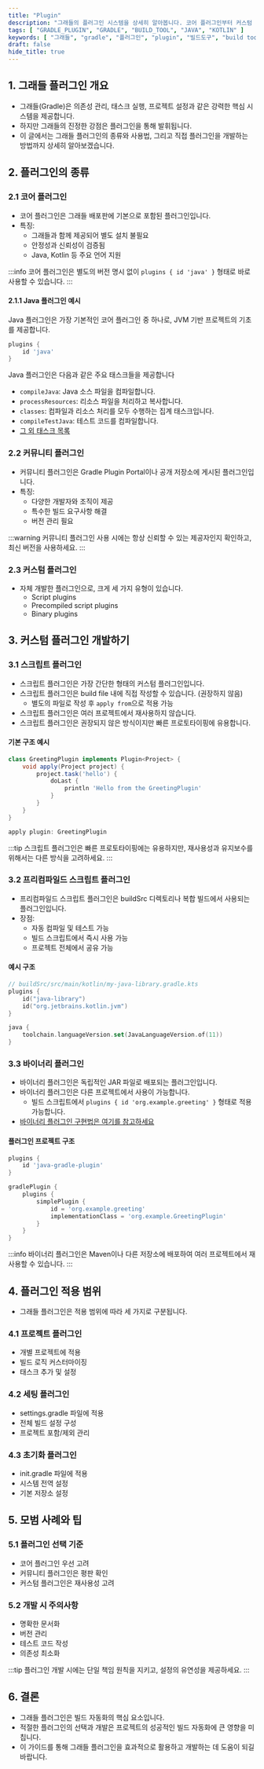 ```yaml
---
title: "Plugin"
description: "그래들의 플러그인 시스템을 상세히 알아봅니다. 코어 플러그인부터 커스텀 플러그인 개발까지, 실제 예제와 함께 그래들 플러그인의 모든 것을 다룹니다. 빌드 자동화를 효율적으로 구현하고 싶은 개발자를 위한 실용적인 가이드입니다."
tags: [ "GRADLE_PLUGIN", "GRADLE", "BUILD_TOOL", "JAVA", "KOTLIN" ]
keywords: [ "그래들", "gradle", "플러그인", "plugin", "빌드도구", "build tool", "빌드 자동화", "build automation", "코어플러그인", "core plugin", "커스텀플러그인", "custom plugin", "빌드스크립트", "build script", "그레이들", "그래이들" ]
draft: false
hide_title: true
---
```


## 1. 그래들 플러그인 개요

- 그래들(Gradle)은 의존성 관리, 태스크 실행, 프로젝트 설정과 같은 강력한 핵심 시스템을 제공합니다.
- 하지만 그래들의 진정한 강점은 플러그인을 통해 발휘됩니다.
- 이 글에서는 그래들 플러그인의 종류와 사용법, 그리고 직접 플러그인을 개발하는 방법까지 상세히 알아보겠습니다.

## 2. 플러그인의 종류

### 2.1 코어 플러그인

- 코어 플러그인은 그래들 배포판에 기본으로 포함된 플러그인입니다.
- 특징:
	- 그래들과 함께 제공되어 별도 설치 불필요
	- 안정성과 신뢰성이 검증됨
	- Java, Kotlin 등 주요 언어 지원

:::info
코어 플러그인은 별도의 버전 명시 없이 `plugins { id 'java' }` 형태로 바로 사용할 수 있습니다.
:::

#### 2.1.1 Java 플러그인 예시

Java 플러그인은 가장 기본적인 코어 플러그인 중 하나로, JVM 기반 프로젝트의 기초를 제공합니다.

```groovy
plugins {
    id 'java'
}
```

Java 플러그인은 다음과 같은 주요 태스크들을 제공합니다

- `compileJava`: Java 소스 파일을 컴파일합니다.
- `processResources`: 리소스 파일을 처리하고 복사합니다.
- `classes`: 컴파일과 리소스 처리를 모두 수행하는 집계 태스크입니다.
- `compileTestJava`: 테스트 코드를 컴파일합니다.
- [그 외 태스크 목록](https://docs.gradle.org/current/userguide/java_plugin.html#sec:java_tasks)

### 2.2 커뮤니티 플러그인

- 커뮤니티 플러그인은 Gradle Plugin Portal이나 공개 저장소에 게시된 플러그인입니다.
- 특징:
	- 다양한 개발자와 조직이 제공
	- 특수한 빌드 요구사항 해결
	- 버전 관리 필요

:::warning
커뮤니티 플러그인 사용 시에는 항상 신뢰할 수 있는 제공자인지 확인하고, 최신 버전을 사용하세요.
:::

### 2.3 커스텀 플러그인

- 자체 개발한 플러그인으로, 크게 세 가지 유형이 있습니다.
	- Script plugins
	- Precompiled script plugins
	- Binary plugins

## 3. 커스텀 플러그인 개발하기

### 3.1 스크립트 플러그인

- 스크립트 플러그인은 가장 간단한 형태의 커스텀 플러그인입니다.
- 스크립트 플러그인은 build file 내에 직접 작성할 수 있습니다. (권장하지 않음)
	- 별도의 파일로 작성 후 `apply from`으로 적용 가능
- 스크립트 플러그인은 여러 프로젝트에서 재사용하지 않습니다.
- 스크립트 플러그인은 권장되지 않은 방식이지만 빠른 프로토타이핑에 유용합니다.

#### 기본 구조 예시

```groovy
class GreetingPlugin implements Plugin<Project> {
    void apply(Project project) {
        project.task('hello') {
            doLast {
                println 'Hello from the GreetingPlugin'
            }
        }
    }
}

apply plugin: GreetingPlugin
```

:::tip
스크립트 플러그인은 빠른 프로토타이핑에는 유용하지만, 재사용성과 유지보수를 위해서는 다른 방식을 고려하세요.
:::

### 3.2 프리컴파일드 스크립트 플러그인

- 프리컴파일드 스크립트 플러그인은 buildSrc 디렉토리나 복합 빌드에서 사용되는 플러그인입니다.
- 장점:
	- 자동 컴파일 및 테스트 가능
	- 빌드 스크립트에서 즉시 사용 가능
	- 프로젝트 전체에서 공유 가능

#### 예시 구조

```kotlin
// buildSrc/src/main/kotlin/my-java-library.gradle.kts
plugins {
    id("java-library")
    id("org.jetbrains.kotlin.jvm")
}

java {
    toolchain.languageVersion.set(JavaLanguageVersion.of(11))
}
```

### 3.3 바이너리 플러그인

- 바이너리 플러그인은 독립적인 JAR 파일로 배포되는 플러그인입니다.
- 바이너리 플러그인은 다른 프로젝트에서 사용이 가능합니다.
	- 빌드 스크립트에서 `plugins { id 'org.example.greeting' }` 형태로 적용 가능합니다.
- [바이너리 플러그인 구현법은 여기를 참고하세요](../../ImplementingBinaryPlugins/ImplementingBinaryPlugins.md)

#### 플러그인 프로젝트 구조

```groovy
plugins {
    id 'java-gradle-plugin'
}

gradlePlugin {
    plugins {
        simplePlugin {
            id = 'org.example.greeting'
            implementationClass = 'org.example.GreetingPlugin'
        }
    }
}
```

:::info
바이너리 플러그인은 Maven이나 다른 저장소에 배포하여 여러 프로젝트에서 재사용할 수 있습니다.
:::

## 4. 플러그인 적용 범위

- 그래들 플러그인은 적용 범위에 따라 세 가지로 구분됩니다.

### 4.1 프로젝트 플러그인

- 개별 프로젝트에 적용
- 빌드 로직 커스터마이징
- 태스크 추가 및 설정

### 4.2 세팅 플러그인

- settings.gradle 파일에 적용
- 전체 빌드 설정 구성
- 프로젝트 포함/제외 관리

### 4.3 초기화 플러그인

- init.gradle 파일에 적용
- 시스템 전역 설정
- 기본 저장소 설정

## 5. 모범 사례와 팁

### 5.1 플러그인 선택 기준

- 코어 플러그인 우선 고려
- 커뮤니티 플러그인은 평판 확인
- 커스텀 플러그인은 재사용성 고려

### 5.2 개발 시 주의사항

- 명확한 문서화
- 버전 관리
- 테스트 코드 작성
- 의존성 최소화

:::tip
플러그인 개발 시에는 단일 책임 원칙을 지키고, 설정의 유연성을 제공하세요.
:::

## 6. 결론

- 그래들 플러그인은 빌드 자동화의 핵심 요소입니다.
- 적절한 플러그인의 선택과 개발은 프로젝트의 성공적인 빌드 자동화에 큰 영향을 미칩니다.
- 이 가이드를 통해 그래들 플러그인을 효과적으로 활용하고 개발하는 데 도움이 되길 바랍니다.